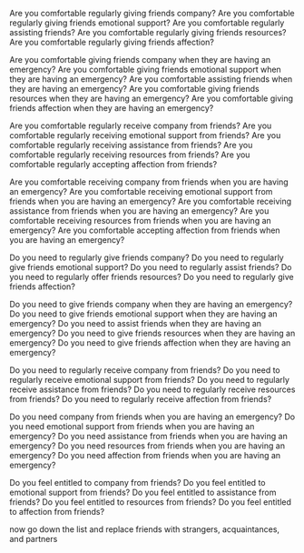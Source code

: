 Are you comfortable regularly giving friends company?
Are you comfortable regularly giving friends emotional support?
Are you comfortable regularly assisting friends?
Are you comfortable regularly giving friends resources?
Are you comfortable regularly giving friends affection?

Are you comfortable giving friends company when they are having an emergency?
Are you comfortable giving friends emotional support when they are having an emergency?
Are you comfortable assisting friends when they are having an emergency?
Are you comfortable giving friends resources when they are having an emergency?
Are you comfortable giving friends affection when they are having an emergency?

Are you comfortable regularly receive company from friends?
Are you comfortable regularly receiving emotional support from friends?
Are you comfortable regularly receiving assistance from friends?
Are you comfortable regularly receiving resources from friends?
Are you comfortable regularly accepting affection from friends?

Are you comfortable receiving company from friends when you are having an emergency?
Are you comfortable receiving emotional support from friends when you are having an emergency?
Are you comfortable receiving assistance from friends when you are having an emergency?
Are you comfortable receiving resources from friends when you are having an emergency?
Are you comfortable accepting affection from friends when you are having an emergency?

Do you need to regularly give friends company? 
Do you need to regularly give friends emotional support? 
Do you need to regularly assist friends? 
Do you need to regularly offer friends resources? 
Do you need to regularly give friends affection? 

Do you need to give friends company when they are having an emergency? 
Do you need to give friends emotional support when they are having an emergency? 
Do you need to assist friends when they are having an emergency? 
Do you need to give friends resources when they are having an emergency? 
Do you need to give friends affection when they are having an emergency? 

Do you need to regularly receive company from friends? 
Do you need to regularly receive emotional support from friends?
Do you need to regularly receive assistance from friends? 
Do you need to regularly receive resources from friends?
Do you need to regularly receive affection from friends? 

Do you need company from friends when you are having an emergency? 
Do you need emotional support from friends when you are having an emergency? 
Do you need assistance from friends when you are having an emergency?
Do you need resources from friends when you are having an emergency? 
Do you need affection from friends when you are having an emergency?

Do you feel entitled to company from friends? 
Do you feel entitled to emotional support from friends?
Do you feel entitled to assistance from friends? 
Do you feel entitled to resources from friends?
Do you feel entitled to affection from friends? 

now go down the list and replace friends with strangers, acquaintances, and partners
